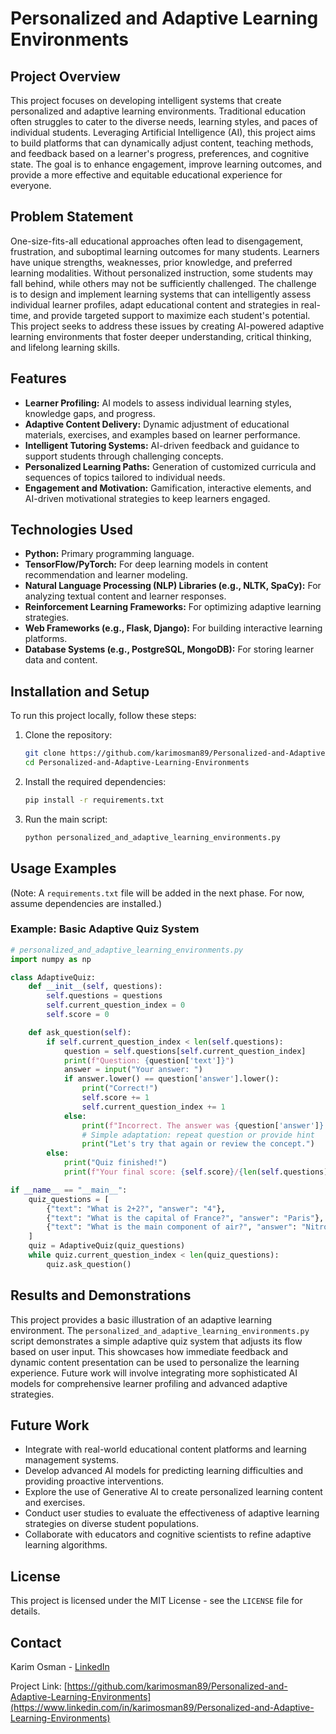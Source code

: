 # Personalized and Adaptive Learning Environments

## Project Overview

This project focuses on developing intelligent systems that create personalized and adaptive learning environments. Traditional education often struggles to cater to the diverse needs, learning styles, and paces of individual students. Leveraging Artificial Intelligence (AI), this project aims to build platforms that can dynamically adjust content, teaching methods, and feedback based on a learner's progress, preferences, and cognitive state. The goal is to enhance engagement, improve learning outcomes, and provide a more effective and equitable educational experience for everyone.

## Problem Statement

One-size-fits-all educational approaches often lead to disengagement, frustration, and suboptimal learning outcomes for many students. Learners have unique strengths, weaknesses, prior knowledge, and preferred learning modalities. Without personalized instruction, some students may fall behind, while others may not be sufficiently challenged. The challenge is to design and implement learning systems that can intelligently assess individual learner profiles, adapt educational content and strategies in real-time, and provide targeted support to maximize each student's potential. This project seeks to address these issues by creating AI-powered adaptive learning environments that foster deeper understanding, critical thinking, and lifelong learning skills.

## Features

*   **Learner Profiling:** AI models to assess individual learning styles, knowledge gaps, and progress.
*   **Adaptive Content Delivery:** Dynamic adjustment of educational materials, exercises, and examples based on learner performance.
*   **Intelligent Tutoring Systems:** AI-driven feedback and guidance to support students through challenging concepts.
*   **Personalized Learning Paths:** Generation of customized curricula and sequences of topics tailored to individual needs.
*   **Engagement and Motivation:** Gamification, interactive elements, and AI-driven motivational strategies to keep learners engaged.

## Technologies Used

*   **Python:** Primary programming language.
*   **TensorFlow/PyTorch:** For deep learning models in content recommendation and learner modeling.
*   **Natural Language Processing (NLP) Libraries (e.g., NLTK, SpaCy):** For analyzing textual content and learner responses.
*   **Reinforcement Learning Frameworks:** For optimizing adaptive learning strategies.
*   **Web Frameworks (e.g., Flask, Django):** For building interactive learning platforms.
*   **Database Systems (e.g., PostgreSQL, MongoDB):** For storing learner data and content.

## Installation and Setup

To run this project locally, follow these steps:

1. Clone the repository:
   ```bash
   git clone https://github.com/karimosman89/Personalized-and-Adaptive-Learning-Environments.git
   cd Personalized-and-Adaptive-Learning-Environments
   ```

2. Install the required dependencies:
   ```bash
   pip install -r requirements.txt
   ```

3. Run the main script:
   ```bash
   python personalized_and_adaptive_learning_environments.py
   ```

## Usage Examples

(Note: A `requirements.txt` file will be added in the next phase. For now, assume dependencies are installed.)

### Example: Basic Adaptive Quiz System

```python
# personalized_and_adaptive_learning_environments.py
import numpy as np

class AdaptiveQuiz:
    def __init__(self, questions):
        self.questions = questions
        self.current_question_index = 0
        self.score = 0

    def ask_question(self):
        if self.current_question_index < len(self.questions):
            question = self.questions[self.current_question_index]
            print(f"Question: {question['text']}")
            answer = input("Your answer: ")
            if answer.lower() == question['answer'].lower():
                print("Correct!")
                self.score += 1
                self.current_question_index += 1
            else:
                print(f"Incorrect. The answer was {question['answer']}.")
                # Simple adaptation: repeat question or provide hint
                print("Let's try that again or review the concept.")
        else:
            print("Quiz finished!")
            print(f"Your final score: {self.score}/{len(self.questions)}")

if __name__ == "__main__":
    quiz_questions = [
        {"text": "What is 2+2?", "answer": "4"},
        {"text": "What is the capital of France?", "answer": "Paris"},
        {"text": "What is the main component of air?", "answer": "Nitrogen"},
    ]
    quiz = AdaptiveQuiz(quiz_questions)
    while quiz.current_question_index < len(quiz_questions):
        quiz.ask_question()
```

## Results and Demonstrations

This project provides a basic illustration of an adaptive learning environment. The `personalized_and_adaptive_learning_environments.py` script demonstrates a simple adaptive quiz system that adjusts its flow based on user input. This showcases how immediate feedback and dynamic content presentation can be used to personalize the learning experience. Future work will involve integrating more sophisticated AI models for comprehensive learner profiling and advanced adaptive strategies.

## Future Work

*   Integrate with real-world educational content platforms and learning management systems.
*   Develop advanced AI models for predicting learning difficulties and providing proactive interventions.
*   Explore the use of Generative AI to create personalized learning content and exercises.
*   Conduct user studies to evaluate the effectiveness of adaptive learning strategies on diverse student populations.
*   Collaborate with educators and cognitive scientists to refine adaptive learning algorithms.

## License

This project is licensed under the MIT License - see the `LICENSE` file for details.

## Contact

Karim Osman - [LinkedIn](https://www.linkedin.com/in/karimosman89/)

Project Link: [https://github.com/karimosman89/Personalized-and-Adaptive-Learning-Environments](https://www.linkedin.com/in/karimosman89/Personalized-and-Adaptive-Learning-Environments)


